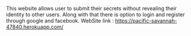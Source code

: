 This website allows user to submit their secrets without revealing their identity to other users. Along with that there is option to login and register through google and facebook. 
WebSite link : https://pacific-savannah-47840.herokuapp.com/
